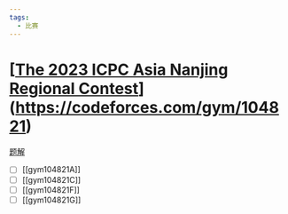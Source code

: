 ```yaml
---
tags:
  - 比赛
---
```

# [[The 2023 ICPC Asia Nanjing Regional Contest](https://codeforces.com/gym/104821)](https://codeforces.com/gym/104821)

[题解](https://sua.ac/wiki/2023-icpc-nanjing/)

- [ ] [[gym104821A]]
- [ ] [[gym104821C]]
- [ ] [[gym104821F]]
- [ ] [[gym104821G]]
